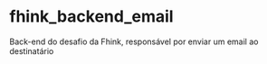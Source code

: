 # fhink_backend_email
Back-end do desafio da Fhink, responsável por enviar um email ao destinatário
